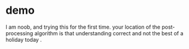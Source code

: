 # demo
I am noob, and trying this for the first time.
your location of the post-processing algorithm is that understanding correct and not the best of a holiday today 
.
